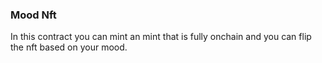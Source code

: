 ### Mood Nft 
In this contract you can mint an mint that is fully onchain and you can flip the nft based on your mood.
